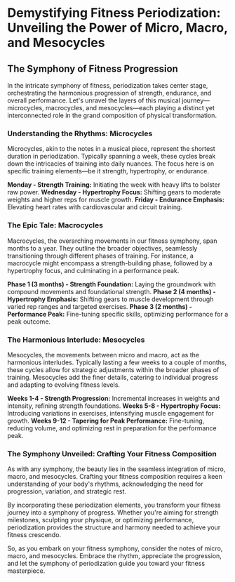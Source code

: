 # Demystifying Fitness Periodization: Unveiling the Power of Micro, Macro, and Mesocycles

## The Symphony of Fitness Progression

In the intricate symphony of fitness, periodization takes center stage, orchestrating the harmonious progression of strength, endurance, and overall performance. Let's unravel the layers of this musical journey—microcycles, macrocycles, and mesocycles—each playing a distinct yet interconnected role in the grand composition of physical transformation.

### Understanding the Rhythms: Microcycles

Microcycles, akin to the notes in a musical piece, represent the shortest duration in periodization. Typically spanning a week, these cycles break down the intricacies of training into daily nuances. The focus here is on specific training elements—be it strength, hypertrophy, or endurance.

**Monday - Strength Training:** Initiating the week with heavy lifts to bolster raw power.
**Wednesday - Hypertrophy Focus:** Shifting gears to moderate weights and higher reps for muscle growth.
**Friday - Endurance Emphasis:** Elevating heart rates with cardiovascular and circuit training.

### The Epic Tale: Macrocycles

Macrocycles, the overarching movements in our fitness symphony, span months to a year. They outline the broader objectives, seamlessly transitioning through different phases of training. For instance, a macrocycle might encompass a strength-building phase, followed by a hypertrophy focus, and culminating in a performance peak.

**Phase 1 (3 months) - Strength Foundation:** Laying the groundwork with compound movements and foundational strength.
**Phase 2 (4 months) - Hypertrophy Emphasis:** Shifting gears to muscle development through varied rep ranges and targeted exercises.
**Phase 3 (2 months) - Performance Peak:** Fine-tuning specific skills, optimizing performance for a peak outcome.

### The Harmonious Interlude: Mesocycles

Mesocycles, the movements between micro and macro, act as the harmonious interludes. Typically lasting a few weeks to a couple of months, these cycles allow for strategic adjustments within the broader phases of training. Mesocycles add the finer details, catering to individual progress and adapting to evolving fitness levels.

**Weeks 1-4 - Strength Progression:** Incremental increases in weights and intensity, refining strength foundations.
**Weeks 5-8 - Hypertrophy Focus:** Introducing variations in exercises, intensifying muscle engagement for growth.
**Weeks 9-12 - Tapering for Peak Performance:** Fine-tuning, reducing volume, and optimizing rest in preparation for the performance peak.

### The Symphony Unveiled: Crafting Your Fitness Composition

As with any symphony, the beauty lies in the seamless integration of micro, macro, and mesocycles. Crafting your fitness composition requires a keen understanding of your body's rhythms, acknowledging the need for progression, variation, and strategic rest.

By incorporating these periodization elements, you transform your fitness journey into a symphony of progress. Whether you're aiming for strength milestones, sculpting your physique, or optimizing performance, periodization provides the structure and harmony needed to achieve your fitness crescendo.

So, as you embark on your fitness symphony, consider the notes of micro, macro, and mesocycles. Embrace the rhythm, appreciate the progression, and let the symphony of periodization guide you toward your fitness masterpiece.


